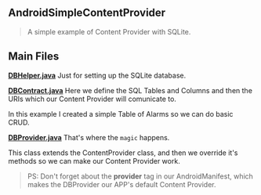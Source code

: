 ## AndroidSimpleContentProvider

> A simple example of Content Provider with SQLite.


## Main Files

**[DBHelper.java](https://github.com/luizfelippe/AndroidSimpleContentProvider/blob/master/src/main/java/br/com/zelius/simplecontentprovider/data/DBHelper.java)** 
Just for setting up the SQLite database.


**[DBContract.java](https://github.com/luizfelippe/AndroidSimpleContentProvider/blob/master/src/main/java/br/com/zelius/simplecontentprovider/data/DBContract.java)**
Here we define the SQL Tables and Columns and then the URIs which our Content Provider will comunicate to.

In this example I created a simple Table of Alarms so we can do basic CRUD.


**[DBProvider.java](https://github.com/luizfelippe/AndroidSimpleContentProvider/blob/master/src/main/java/br/com/zelius/simplecontentprovider/data/DBProvider.java)**
That's where the `magic` happens.

This class extends the ContentProvider class, and then we override it's methods so we can make our Content Provider work.


> PS: Don't forget about the **provider** tag in our AndroidManifest, which makes the DBProvider our APP's default Content Provider.
